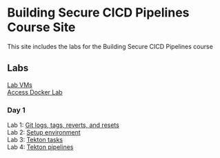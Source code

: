 # Building Secure CICD Pipelines Course Site

This site includes the labs for the Building Secure CICD Pipelines course

## Labs
[Lab VMs](https://docs.google.com/spreadsheets/d/12n2rAJF06GjfpdYckEvoyLhfRoZ_mDF1MbYGY4heRHE/edit?usp=sharing)   
[Access Docker Lab](labs/access_vms/)   

### Day 1 
Lab 1: [Git logs, tags, reverts, and resets](labs/git_history/)   
Lab 2: [Setup environment](labs/setup_environment/)   
Lab 3: [Tekton tasks](labs/tekton_tasks/)   
Lab 4: [Tekton pipelines](labs/tekton_pipelines/) 
